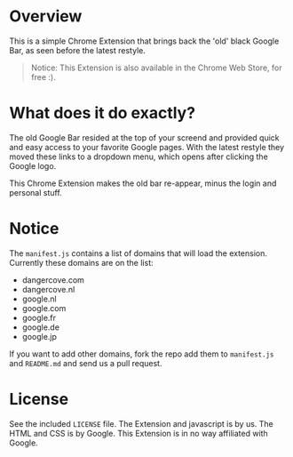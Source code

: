 # Overview

This is a simple Chrome Extension that brings back the 'old' black Google Bar, as seen before the latest restyle.

> Notice: This Extension is also available in the Chrome Web Store, for free :).

# What does it do exactly?

The old Google Bar resided at the top of your screend and provided quick and easy access to your favorite Google pages. With the latest restyle they moved these links to a dropdown menu, which opens after clicking the Google logo.

This Chrome Extension makes the old bar re-appear, minus the login and personal stuff.

# Notice

The `manifest.js` contains a list of domains that will load the extension. Currently these domains are on the list:

* dangercove.com
* dangercove.nl
* google.nl
* google.com
* google.fr
* google.de
* google.jp

If you want to add other domains, fork the repo add them to `manifest.js` and `README.md` and send us a pull request.

# License

See the included `LICENSE` file. The Extension and javascript is by us. The HTML and CSS is by Google. This Extension is in no way affiliated with Google.
